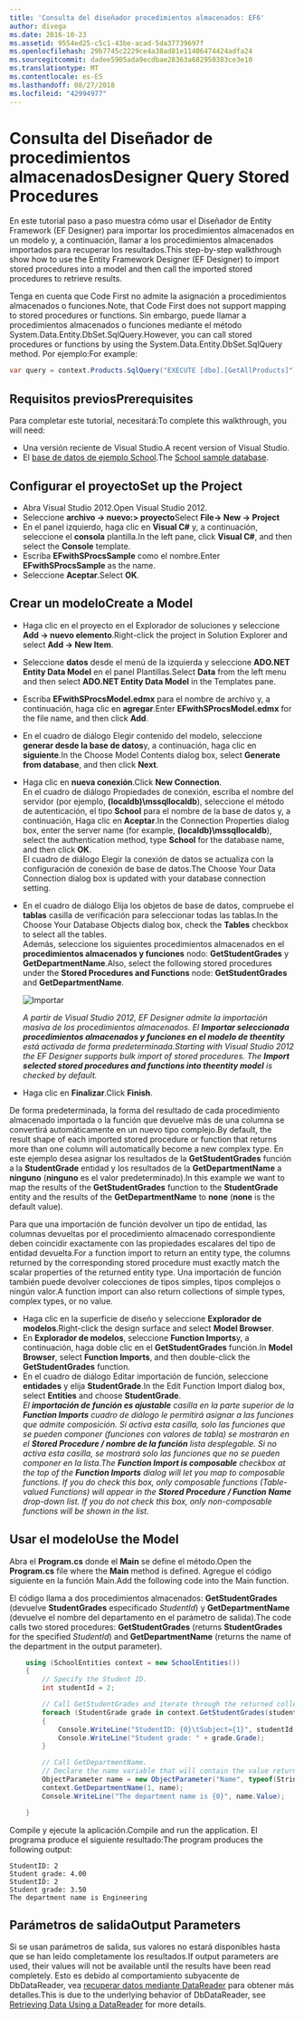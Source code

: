 ```yaml
---
title: 'Consulta del diseñador procedimientos almacenados: EF6'
author: divega
ms.date: 2016-10-23
ms.assetid: 9554ed25-c5c1-43be-acad-5da37739697f
ms.openlocfilehash: 29b7745c2229ce4a38ad81e11406474424adfa24
ms.sourcegitcommit: dadee5905ada9ecdbae28363a682950383ce3e10
ms.translationtype: MT
ms.contentlocale: es-ES
ms.lasthandoff: 08/27/2018
ms.locfileid: "42994977"
---
```

# <a name="designer-query-stored-procedures"></a><span data-ttu-id="e31c4-102">Consulta del Diseñador de procedimientos almacenados</span><span class="sxs-lookup"><span data-stu-id="e31c4-102">Designer Query Stored Procedures</span></span>
<span data-ttu-id="e31c4-103">En este tutorial paso a paso muestra cómo usar el Diseñador de Entity Framework (EF Designer) para importar los procedimientos almacenados en un modelo y, a continuación, llamar a los procedimientos almacenados importados para recuperar los resultados.</span><span class="sxs-lookup"><span data-stu-id="e31c4-103">This step-by-step walkthrough show how to use the Entity Framework Designer (EF Designer) to import stored procedures into a model and then call the imported stored procedures to retrieve results.</span></span> 

<span data-ttu-id="e31c4-104">Tenga en cuenta que Code First no admite la asignación a procedimientos almacenados o funciones.</span><span class="sxs-lookup"><span data-stu-id="e31c4-104">Note, that Code First does not support mapping to stored procedures or functions.</span></span> <span data-ttu-id="e31c4-105">Sin embargo, puede llamar a procedimientos almacenados o funciones mediante el método System.Data.Entity.DbSet.SqlQuery.</span><span class="sxs-lookup"><span data-stu-id="e31c4-105">However, you can call stored procedures or functions by using the System.Data.Entity.DbSet.SqlQuery method.</span></span> <span data-ttu-id="e31c4-106">Por ejemplo:</span><span class="sxs-lookup"><span data-stu-id="e31c4-106">For example:</span></span>
``` csharp
var query = context.Products.SqlQuery("EXECUTE [dbo].[GetAllProducts]")`;
```

## <a name="prerequisites"></a><span data-ttu-id="e31c4-107">Requisitos previos</span><span class="sxs-lookup"><span data-stu-id="e31c4-107">Prerequisites</span></span>

<span data-ttu-id="e31c4-108">Para completar este tutorial, necesitará:</span><span class="sxs-lookup"><span data-stu-id="e31c4-108">To complete this walkthrough, you will need:</span></span>

- <span data-ttu-id="e31c4-109">Una versión reciente de Visual Studio.</span><span class="sxs-lookup"><span data-stu-id="e31c4-109">A recent version of Visual Studio.</span></span>
- <span data-ttu-id="e31c4-110">El [base de datos de ejemplo School](~/ef6/resources/school-database.md).</span><span class="sxs-lookup"><span data-stu-id="e31c4-110">The [School sample database](~/ef6/resources/school-database.md).</span></span>

## <a name="set-up-the-project"></a><span data-ttu-id="e31c4-111">Configurar el proyecto</span><span class="sxs-lookup"><span data-stu-id="e31c4-111">Set up the Project</span></span>

-   <span data-ttu-id="e31c4-112">Abra Visual Studio 2012.</span><span class="sxs-lookup"><span data-stu-id="e31c4-112">Open Visual Studio 2012.</span></span>
-   <span data-ttu-id="e31c4-113">Seleccione **archivo -&gt; nuevo:&gt; proyecto**</span><span class="sxs-lookup"><span data-stu-id="e31c4-113">Select **File-&gt; New -&gt; Project**</span></span>
-   <span data-ttu-id="e31c4-114">En el panel izquierdo, haga clic en **Visual C\#** y, a continuación, seleccione el **consola** plantilla.</span><span class="sxs-lookup"><span data-stu-id="e31c4-114">In the left pane, click **Visual C\#**, and then select the **Console** template.</span></span>
-   <span data-ttu-id="e31c4-115">Escriba **EFwithSProcsSample** como el nombre.</span><span class="sxs-lookup"><span data-stu-id="e31c4-115">Enter **EFwithSProcsSample** as the name.</span></span>
-   <span data-ttu-id="e31c4-116">Seleccione **Aceptar**.</span><span class="sxs-lookup"><span data-stu-id="e31c4-116">Select **OK**.</span></span>

## <a name="create-a-model"></a><span data-ttu-id="e31c4-117">Crear un modelo</span><span class="sxs-lookup"><span data-stu-id="e31c4-117">Create a Model</span></span>

-   <span data-ttu-id="e31c4-118">Haga clic en el proyecto en el Explorador de soluciones y seleccione **Add -&gt; nuevo elemento**.</span><span class="sxs-lookup"><span data-stu-id="e31c4-118">Right-click the project in Solution Explorer and select **Add -&gt; New Item**.</span></span>
-   <span data-ttu-id="e31c4-119">Seleccione **datos** desde el menú de la izquierda y seleccione **ADO.NET Entity Data Model** en el panel Plantillas.</span><span class="sxs-lookup"><span data-stu-id="e31c4-119">Select **Data** from the left menu and then select **ADO.NET Entity Data Model** in the Templates pane.</span></span>
-   <span data-ttu-id="e31c4-120">Escriba **EFwithSProcsModel.edmx** para el nombre de archivo y, a continuación, haga clic en **agregar**.</span><span class="sxs-lookup"><span data-stu-id="e31c4-120">Enter **EFwithSProcsModel.edmx** for the file name, and then click **Add**.</span></span>
-   <span data-ttu-id="e31c4-121">En el cuadro de diálogo Elegir contenido del modelo, seleccione **generar desde la base de datos**y, a continuación, haga clic en **siguiente**.</span><span class="sxs-lookup"><span data-stu-id="e31c4-121">In the Choose Model Contents dialog box, select **Generate from database**, and then click **Next**.</span></span>
-   <span data-ttu-id="e31c4-122">Haga clic en **nueva conexión**.</span><span class="sxs-lookup"><span data-stu-id="e31c4-122">Click **New Connection**.</span></span>  
    <span data-ttu-id="e31c4-123">En el cuadro de diálogo Propiedades de conexión, escriba el nombre del servidor (por ejemplo, **(localdb)\\mssqllocaldb**), seleccione el método de autenticación, el tipo **School** para el nombre de la base de datos y, a continuación, Haga clic en **Aceptar**.</span><span class="sxs-lookup"><span data-stu-id="e31c4-123">In the Connection Properties dialog box, enter the server name (for example, **(localdb)\\mssqllocaldb**), select the authentication method, type **School** for the database name, and then click **OK**.</span></span>  
    <span data-ttu-id="e31c4-124">El cuadro de diálogo Elegir la conexión de datos se actualiza con la configuración de conexión de base de datos.</span><span class="sxs-lookup"><span data-stu-id="e31c4-124">The Choose Your Data Connection dialog box is updated with your database connection setting.</span></span>
-   <span data-ttu-id="e31c4-125">En el cuadro de diálogo Elija los objetos de base de datos, compruebe el **tablas** casilla de verificación para seleccionar todas las tablas.</span><span class="sxs-lookup"><span data-stu-id="e31c4-125">In the Choose Your Database Objects dialog box, check the **Tables** checkbox to select all the tables.</span></span>  
    <span data-ttu-id="e31c4-126">Además, seleccione los siguientes procedimientos almacenados en el **procedimientos almacenados y funciones** nodo: **GetStudentGrades** y **GetDepartmentName**.</span><span class="sxs-lookup"><span data-stu-id="e31c4-126">Also, select the following stored procedures under the **Stored Procedures and Functions** node: **GetStudentGrades** and **GetDepartmentName**.</span></span> 

    ![Importar](~/ef6/media/import.jpg)

    <span data-ttu-id="e31c4-128">*A partir de Visual Studio 2012, EF Designer admite la importación masiva de los procedimientos almacenados. El **Importar seleccionada procedimientos almacenados y funciones en el modelo de theentity** está activada de forma predeterminada.*</span><span class="sxs-lookup"><span data-stu-id="e31c4-128">*Starting with Visual Studio 2012 the EF Designer supports bulk import of stored procedures. The **Import selected stored procedures and functions into theentity model** is checked by default.*</span></span>
-   <span data-ttu-id="e31c4-129">Haga clic en **Finalizar**.</span><span class="sxs-lookup"><span data-stu-id="e31c4-129">Click **Finish**.</span></span>

<span data-ttu-id="e31c4-130">De forma predeterminada, la forma del resultado de cada procedimiento almacenado importada o la función que devuelve más de una columna se convertirá automáticamente en un nuevo tipo complejo.</span><span class="sxs-lookup"><span data-stu-id="e31c4-130">By default, the result shape of each imported stored procedure or function that returns more than one column will automatically become a new complex type.</span></span> <span data-ttu-id="e31c4-131">En este ejemplo desea asignar los resultados de la **GetStudentGrades** función a la **StudentGrade** entidad y los resultados de la **GetDepartmentName** a **ninguno** (**ninguno** es el valor predeterminado).</span><span class="sxs-lookup"><span data-stu-id="e31c4-131">In this example we want to map the results of the **GetStudentGrades** function to the **StudentGrade** entity and the results of the **GetDepartmentName** to **none** (**none** is the default value).</span></span>

<span data-ttu-id="e31c4-132">Para que una importación de función devolver un tipo de entidad, las columnas devueltas por el procedimiento almacenado correspondiente deben coincidir exactamente con las propiedades escalares del tipo de entidad devuelta.</span><span class="sxs-lookup"><span data-stu-id="e31c4-132">For a function import to return an entity type, the columns returned by the corresponding stored procedure must exactly match the scalar properties of the returned entity type.</span></span> <span data-ttu-id="e31c4-133">Una importación de función también puede devolver colecciones de tipos simples, tipos complejos o ningún valor.</span><span class="sxs-lookup"><span data-stu-id="e31c4-133">A function import can also return collections of simple types, complex types, or no value.</span></span>

-   <span data-ttu-id="e31c4-134">Haga clic en la superficie de diseño y seleccione **Explorador de modelos**.</span><span class="sxs-lookup"><span data-stu-id="e31c4-134">Right-click the design surface and select **Model Browser**.</span></span>
-   <span data-ttu-id="e31c4-135">En **Explorador de modelos**, seleccione **Function Imports**y, a continuación, haga doble clic en el **GetStudentGrades** función.</span><span class="sxs-lookup"><span data-stu-id="e31c4-135">In **Model Browser**, select **Function Imports**, and then double-click the **GetStudentGrades** function.</span></span>
-   <span data-ttu-id="e31c4-136">En el cuadro de diálogo Editar importación de función, seleccione **entidades** y elija **StudentGrade**.</span><span class="sxs-lookup"><span data-stu-id="e31c4-136">In the Edit Function Import dialog box, select **Entities** and choose **StudentGrade**.</span></span>  
    <span data-ttu-id="e31c4-137">*El **importación de función es ajustable** casilla en la parte superior de la **Function Imports** cuadro de diálogo le permitirá asignar a las funciones que admite composición. Si activa esta casilla, solo las funciones que se pueden componer (funciones con valores de tabla) se mostrarán en el **Stored Procedure / nombre de la función** lista desplegable. Si no activa esta casilla, se mostrará solo las funciones que no se pueden componer en la lista.*</span><span class="sxs-lookup"><span data-stu-id="e31c4-137">*The **Function Import is composable** checkbox at the top of the **Function Imports** dialog will let you map to composable functions. If you do check this box, only composable functions (Table-valued Functions) will appear in the **Stored Procedure / Function Name** drop-down list. If you do not check this box, only non-composable functions will be shown in the list.*</span></span>

## <a name="use-the-model"></a><span data-ttu-id="e31c4-138">Usar el modelo</span><span class="sxs-lookup"><span data-stu-id="e31c4-138">Use the Model</span></span>

<span data-ttu-id="e31c4-139">Abra el **Program.cs** donde el **Main** se define el método.</span><span class="sxs-lookup"><span data-stu-id="e31c4-139">Open the **Program.cs** file where the **Main** method is defined.</span></span> <span data-ttu-id="e31c4-140">Agregue el código siguiente en la función Main.</span><span class="sxs-lookup"><span data-stu-id="e31c4-140">Add the following code into the Main function.</span></span>

<span data-ttu-id="e31c4-141">El código llama a dos procedimientos almacenados: **GetStudentGrades** (devuelve **StudentGrades** especificado *StudentId*) y **GetDepartmentName** (devuelve el nombre del departamento en el parámetro de salida).</span><span class="sxs-lookup"><span data-stu-id="e31c4-141">The code calls two stored procedures: **GetStudentGrades** (returns **StudentGrades** for the specified *StudentId*) and **GetDepartmentName** (returns the name of the department in the output parameter).</span></span>  

``` csharp
    using (SchoolEntities context = new SchoolEntities())
    {
        // Specify the Student ID.
        int studentId = 2;

        // Call GetStudentGrades and iterate through the returned collection.
        foreach (StudentGrade grade in context.GetStudentGrades(studentId))
        {
            Console.WriteLine("StudentID: {0}\tSubject={1}", studentId, grade.Subject);
            Console.WriteLine("Student grade: " + grade.Grade);
        }

        // Call GetDepartmentName.
        // Declare the name variable that will contain the value returned by the output parameter.
        ObjectParameter name = new ObjectParameter("Name", typeof(String));
        context.GetDepartmentName(1, name);
        Console.WriteLine("The department name is {0}", name.Value);

    }
```

<span data-ttu-id="e31c4-142">Compile y ejecute la aplicación.</span><span class="sxs-lookup"><span data-stu-id="e31c4-142">Compile and run the application.</span></span> <span data-ttu-id="e31c4-143">El programa produce el siguiente resultado:</span><span class="sxs-lookup"><span data-stu-id="e31c4-143">The program produces the following output:</span></span>

```
StudentID: 2
Student grade: 4.00
StudentID: 2
Student grade: 3.50
The department name is Engineering
```

<a name="output-parameters"></a><span data-ttu-id="e31c4-144">Parámetros de salida</span><span class="sxs-lookup"><span data-stu-id="e31c4-144">Output Parameters</span></span>
-----------------

<span data-ttu-id="e31c4-145">Si se usan parámetros de salida, sus valores no estará disponibles hasta que se han leído completamente los resultados.</span><span class="sxs-lookup"><span data-stu-id="e31c4-145">If output parameters are used, their values will not be available until the results have been read completely.</span></span> <span data-ttu-id="e31c4-146">Esto es debido al comportamiento subyacente de DbDataReader, vea [recuperar datos mediante DataReader](http://go.microsoft.com/fwlink/?LinkID=398589) para obtener más detalles.</span><span class="sxs-lookup"><span data-stu-id="e31c4-146">This is due to the underlying behavior of DbDataReader, see [Retrieving Data Using a DataReader](http://go.microsoft.com/fwlink/?LinkID=398589) for more details.</span></span>
